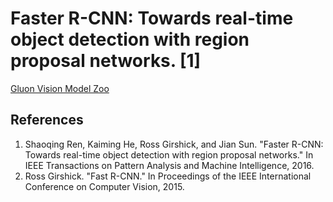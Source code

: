 # Faster R-CNN: Towards real-time object detection with region proposal networks. [1]

[Gluon Vision Model Zoo](http://gluon-cv.mxnet.io/model_zoo/index.html#object-detection)

## References
1. Shaoqing Ren, Kaiming He, Ross Girshick, and Jian Sun. "Faster R-CNN: Towards real-time object detection with region proposal networks." In IEEE Transactions on Pattern Analysis and Machine Intelligence, 2016.
2. Ross Girshick. "Fast R-CNN." In Proceedings of the IEEE International Conference on Computer Vision, 2015.
